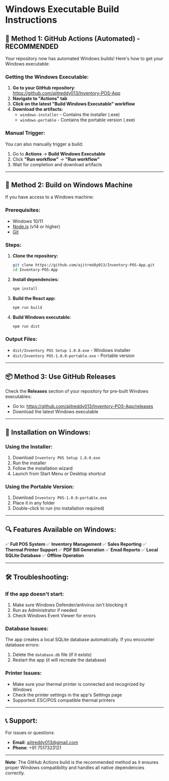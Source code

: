 # Windows Executable Build Instructions

## 🚀 **Method 1: GitHub Actions (Automated) - RECOMMENDED**

Your repository now has automated Windows builds! Here's how to get your Windows executable:

### **Getting the Windows Executable:**

1. **Go to your GitHub repository**: https://github.com/ajitreddy013/Inventory-POS-App
2. **Navigate to "Actions" tab**
3. **Click on the latest "Build Windows Executable" workflow**
4. **Download the artifacts:**
   - `windows-installer` - Contains the installer (.exe)
   - `windows-portable` - Contains the portable version (.exe)

### **Manual Trigger:**
You can also manually trigger a build:
1. Go to **Actions** → **Build Windows Executable**
2. Click **"Run workflow"** → **"Run workflow"**
3. Wait for completion and download artifacts

---

## 🔧 **Method 2: Build on Windows Machine**

If you have access to a Windows machine:

### **Prerequisites:**
- Windows 10/11
- [Node.js](https://nodejs.org/) (v14 or higher)
- [Git](https://git-scm.com/download/win)

### **Steps:**
1. **Clone the repository:**
   ```bash
   git clone https://github.com/ajitreddy013/Inventory-POS-App.git
   cd Inventory-POS-App
   ```

2. **Install dependencies:**
   ```bash
   npm install
   ```

3. **Build the React app:**
   ```bash
   npm run build
   ```

4. **Build Windows executable:**
   ```bash
   npm run dist
   ```

### **Output Files:**
- `dist/Inventory POS Setup 1.0.0.exe` - Windows installer
- `dist/Inventory POS-1.0.0-portable.exe` - Portable version

---

## 📦 **Method 3: Use GitHub Releases**

Check the **Releases** section of your repository for pre-built Windows executables:
- Go to: https://github.com/ajitreddy013/Inventory-POS-App/releases
- Download the latest Windows executable

---

## 🎯 **Installation on Windows:**

### **Using the Installer:**
1. Download `Inventory POS Setup 1.0.0.exe`
2. Run the installer
3. Follow the installation wizard
4. Launch from Start Menu or Desktop shortcut

### **Using the Portable Version:**
1. Download `Inventory POS-1.0.0-portable.exe`
2. Place it in any folder
3. Double-click to run (no installation required)

---

## 🔍 **Features Available on Windows:**

✅ **Full POS System**
✅ **Inventory Management**
✅ **Sales Reporting**
✅ **Thermal Printer Support**
✅ **PDF Bill Generation**
✅ **Email Reports**
✅ **Local SQLite Database**
✅ **Offline Operation**

---

## 🛠️ **Troubleshooting:**

### **If the app doesn't start:**
1. Make sure Windows Defender/antivirus isn't blocking it
2. Run as Administrator if needed
3. Check Windows Event Viewer for errors

### **Database Issues:**
The app creates a local SQLite database automatically. If you encounter database errors:
1. Delete the `database.db` file (if it exists)
2. Restart the app (it will recreate the database)

### **Printer Issues:**
- Make sure your thermal printer is connected and recognized by Windows
- Check the printer settings in the app's Settings page
- Supported: ESC/POS compatible thermal printers

---

## 📞 **Support:**

For issues or questions:
- **Email**: ajitreddy013@gmail.com
- **Phone**: +91 7517323121

---

**Note**: The GitHub Actions build is the recommended method as it ensures proper Windows compatibility and handles all native dependencies correctly.
